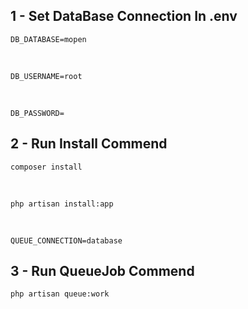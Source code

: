 ## 1 - Set DataBase Connection In .env
`DB_DATABASE=mopen`

<br>

`DB_USERNAME=root`

<br>

`DB_PASSWORD=`

## 2 -  Run Install Commend

`composer install`

<br>

`php artisan install:app`

<br>

`QUEUE_CONNECTION=database`

## 3 - Run QueueJob Commend
`php artisan queue:work`

